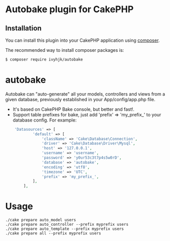 # Autobake plugin for CakePHP

## Installation

You can install this plugin into your CakePHP application using [composer](http://getcomposer.org).

The recommended way to install composer packages is:

``` bash
$ composer require ivyhjk/autobake
```


# autobake

Autobake can "auto-generate" all your models, controllers and views from a given database, previously established in your App/config/app.php file.

- It's based on CakePHP Bake console, but better and fast!.
- Support table prefixes for bake, just add 'prefix' => 'my_prefix_' to your database config.
	For example:

```php
	'Datasources' => [
	        'default' => [
	            'className' => 'Cake\Database\Connection',
	            'driver' => 'Cake\Database\Driver\Mysql',
	            'host' => '127.0.0.1',
	            'username' => 'username',
	            'password' => 'y0ur53c3t7p4s5w0rD',
	            'database' => 'autobake',
	            'encoding' => 'utf8',
	            'timezone' => 'UTC',
	            'prefix' => 'my_prefix_',
	        ],
	    ],
```


# Usage
```
./cake prepare auto_model users
./cake prepare auto_controller --prefix myprefix users
./cake prepare auto_template --prefix myprefix users
./cake prepare all --prefix myprefix users

```

